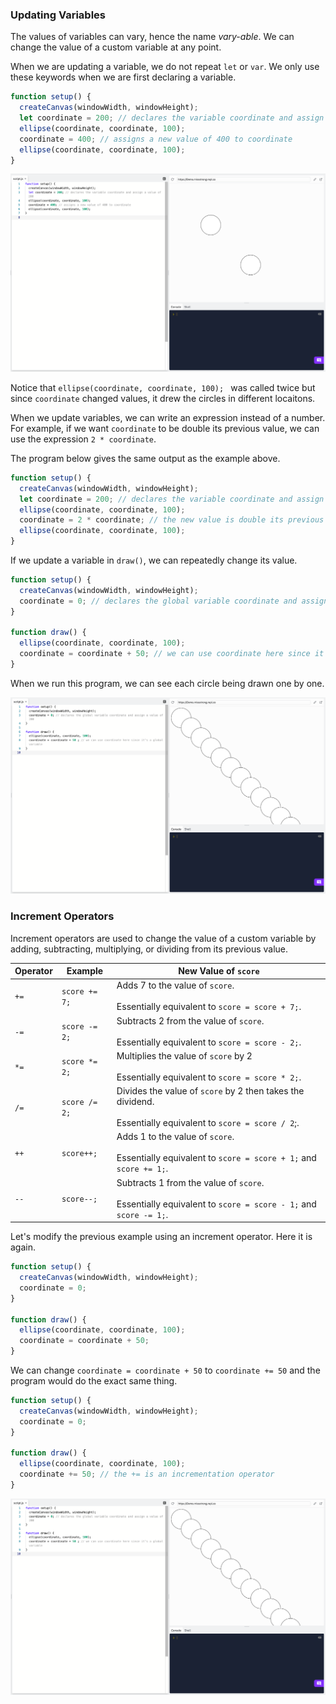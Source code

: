 ### Updating Variables

The values of variables can vary, hence the name *vary-able*. We can change the value of a custom variable at any point.

When we are updating a variable, we do not repeat `let` or `var`. We only use these keywords when we are first declaring a variable.

```javascript
function setup() {
  createCanvas(windowWidth, windowHeight);
  let coordinate = 200; // declares the variable coordinate and assign a value of 200
  ellipse(coordinate, coordinate, 100); 
  coordinate = 400; // assigns a new value of 400 to coordinate
  ellipse(coordinate, coordinate, 100); 
}
```

![](../../Images/Coordinate200.png)

Notice that `ellipse(coordinate, coordinate, 100); ` was called twice but since `coordinate` changed values, it drew the circles in different locaitons.

When we update variables, we can write an expression instead of a number. For example, if we want `coordinate` to be double its previous value, we can use the expression `2 * coordinate`.

The program below gives the same output as the example above.

```javascript
function setup() {
  createCanvas(windowWidth, windowHeight);
  let coordinate = 200; // declares the variable coordinate and assign a value of 200
  ellipse(coordinate, coordinate, 100); 
  coordinate = 2 * coordinate; // the new value is double its previous value
  ellipse(coordinate, coordinate, 100); 
}
```

If we update a variable in `draw()`, we can repeatedly change its value.

```javascript
function setup() {
  createCanvas(windowWidth, windowHeight);
  coordinate = 0; // declares the global variable coordinate and assign a value of 0
}

function draw() {
  ellipse(coordinate, coordinate, 100); 
  coordinate = coordinate + 50; // we can use coordinate here since it's a global variable
}
```
When we run this program, we can see each circle being drawn one by one.

![](../../Images/Coordinate0.png)


### Increment Operators

Increment operators are used to change the value of a custom variable by adding, subtracting, multiplying, or dividing from its previous value.

| Operator | Example       | New Value of `score`                                         |
| -------- | ------------- | ------------------------------------------------------------ |
| `+=`     | `score += 7;` | Adds 7 to the value of `score`.<br><br/>Essentially equivalent to `score = score + 7;`. |
| `-=`     | `score -= 2;` | Subtracts 2 from the value of `score`.<br><br/>Essentially equivalent to `score = score - 2;`. |
| `*=`     | `score *= 2;` | Multiplies the value of `score` by 2<br><br/> Essentially equivalent to `score = score * 2;`. |
| `/=`     | `score /= 2;` | Divides the value of `score` by 2 then takes the dividend.<br><br/>Essentially equivalent to `score = score / 2`;. |
| `++`     | `score++;`    | Adds 1 to the value of `score`.<br><br/>Essentially equivalent to `score = score + 1;` and `score += 1;`. |
| `--`     | `score--;`    | Subtracts 1 from the value of `score`.<br><br/>Essentially equivalent to `score = score - 1;` and `score -= 1;`. |

Let's modify the previous example using an increment operator. Here it is again.

```js
function setup() {
  createCanvas(windowWidth, windowHeight);
  coordinate = 0; 
}

function draw() {
  ellipse(coordinate, coordinate, 100); 
  coordinate = coordinate + 50; 
}
```

We can change `coordinate = coordinate + 50` to `coordinate += 50` and the program would do the exact same thing. 

```js
function setup() {
  createCanvas(windowWidth, windowHeight);
  coordinate = 0; 
}

function draw() {
  ellipse(coordinate, coordinate, 100); 
  coordinate += 50; // the += is an incrementation operator
}
```

![](../../Images/Coordinate0.png)
